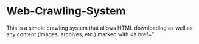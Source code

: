 # Web-Crawling-System
This is a simple crawling system that allows HTML downloading as well as any content (images, archives, etc.) marked with &lt;a href=".
